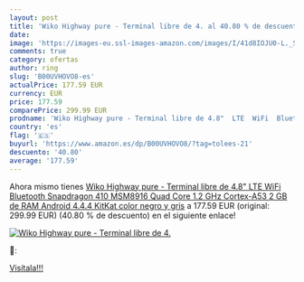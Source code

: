 ```yaml
---
layout: post
title: 'Wiko Highway pure - Terminal libre de 4. al 40.80 % de descuento'
date: 
image: 'https://images-eu.ssl-images-amazon.com/images/I/41d8IOJU0-L._SL200_.jpg'
comments: true
category: ofertas
author: ring
slug: 'B00UVHOVO8-es'
actualPrice: 177.59 EUR
currency: EUR
price: 177.59
comparePrice: 299.99 EUR
prodname: 'Wiko Highway pure - Terminal libre de 4.8"  LTE  WiFi  Bluetooth  Snapdragon 410 MSM8916 Quad Core 1.2 GHz  Cortex-A53  2 GB de RAM  Android 4.4.4 KitKat  color negro y gris'
country: 'es'
flag: '🇪🇸'
buyurl: 'https://www.amazon.es/dp/B00UVHOVO8/?tag=tolees-21'
descuento: '40.80'
average: '177.59'
---
```


Ahora mismo tienes [Wiko Highway pure - Terminal libre de 4.8"  LTE  WiFi  Bluetooth  Snapdragon 410 MSM8916 Quad Core 1.2 GHz  Cortex-A53  2 GB de RAM  Android 4.4.4 KitKat  color negro y gris](https://www.amazon.es/dp/B00UVHOVO8/?tag=tolees-21) a 177.59 EUR (original: 299.99 EUR) (40.80 %  de descuento) en el siguiente enlace!

[![Wiko Highway pure - Terminal libre de 4.](https://images-eu.ssl-images-amazon.com/images/I/41d8IOJU0-L._SL200_.jpg)](https://www.amazon.es/dp/B00UVHOVO8/?tag=tolees-21)

🔎:


[Visítala!!!](https://www.amazon.es/dp/B00UVHOVO8/?tag=tolees-21)
